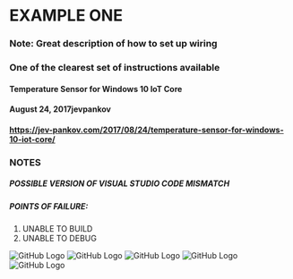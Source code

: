 # EXAMPLE ONE 

### Note: Great description of how to set up wiring
### One of the clearest set of instructions available

#### Temperature Sensor for Windows 10 IoT Core
#### August 24, 2017jevpankov
#### https://jev-pankov.com/2017/08/24/temperature-sensor-for-windows-10-iot-core/
### NOTES

##### POSSIBLE VERSION OF VISUAL STUDIO CODE MISMATCH

##### POINTS OF FAILURE: 
1. UNABLE TO BUILD 
2. UNABLE TO DEBUG

![GitHub Logo](/images/logo.png)
![GitHub Logo](/images/logo.png)
![GitHub Logo](/images/logo.png)
![GitHub Logo](/images/logo.png)
![GitHub Logo](/images/logo.png)
